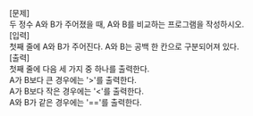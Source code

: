 [문제]<br>
두 정수 A와 B가 주어졌을 때, A와 B를 비교하는 프로그램을 작성하시오.
<br>
[입력]<br>
첫째 줄에 A와 B가 주어진다. A와 B는 공백 한 칸으로 구분되어져 있다.
<br>
[출력]<br>
첫째 줄에 다음 세 가지 중 하나를 출력한다.
<br>
A가 B보다 큰 경우에는 '>'를 출력한다.<br>
A가 B보다 작은 경우에는 '<'를 출력한다.<br>
A와 B가 같은 경우에는 '=='를 출력한다.<br>